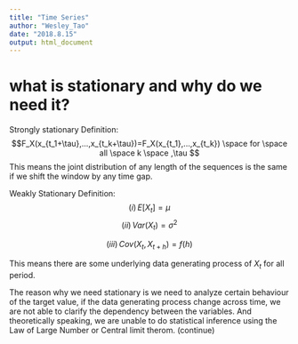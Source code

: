 ```yaml
---
title: "Time Series"
author: "Wesley_Tao"
date: "2018.8.15"
output: html_document
---
```


# what is stationary and why do we need it?
Strongly stationary Definition:
$$F_X(x_{t_1+\tau},...,x_{t_k+\tau})=F_X(x_{t_1},...,x_{t_k}) \space for \space all \space k \space ,\tau $$
This means the joint distribution of any length of the sequences is the same if we shift the window by any time gap.

Weakly Stationary Definition:
$$ (i) \, E[X_t]=\mu $$
$$ (ii) \, Var(X_t)=\sigma^2 $$

$$(iii) \, Cov(X_t,X_{t+h})=f(h)$$

This means there are some underlying data generating process of $X_t$ for all period.

The reason why we need stationary is we need to analyze certain behaviour of the target value, if the data generating process change across time, we are not able to clarify the dependency between the variables. And theoretically speaking, we are unable to do statistical inference using the Law of Large Number or Central limit therom.
(continue)
